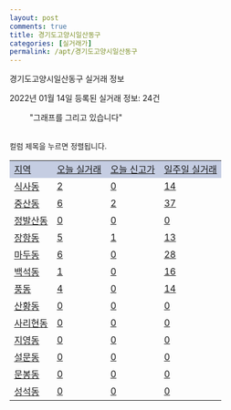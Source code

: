 ```yaml
---
layout: post
comments: true
title: 경기도고양시일산동구
categories: [실거래가]
permalink: /apt/경기도고양시일산동구
---
```


경기도고양시일산동구 실거래 정보

2022년 01월 14일 등록된 실거래 정보: 24건

<!--<script async src="https://pagead2.googlesyndication.com/pagead/js/adsbygoogle.js?client=ca-pub-3485438051770037"
 crossorigin="anonymous"></script>-->

<script type="text/javascript">
  google.charts.load('current', {'packages':['corechart']});
  google.charts.setOnLoadCallback(drawChart);

  function drawChart() {
    var data = google.visualization.arrayToDataTable([['거래일', '매매', '전월세', '전매'], ['21-01', 156, 272, 5], ['21-02', 191, 382, 7], ['21-03', 196, 470, 4], ['21-04', 172, 307, 3], ['21-05', 231, 339, 11], ['21-06', 201, 331, 3], ['21-07', 259, 475, 0], ['21-08', 230, 374, 0], ['21-09', 201, 387, 0], ['21-10', 168, 401, 1], ['21-11', 91, 426, 1], ['21-12', 70, 450, 0], ['22-01', 4, 82, 0]]);

    var options = {
      title: '최근 1년간 유형별 거래량 추이',
      legend: { position: 'bottom' }
    };

    setTimeout(function() {
        var chart = new google.visualization.LineChart(document.getElementById('columnchart_material'));
        chart.draw(data, (options));
        document.getElementById('loading').style.display = 'none';
        var dayLabel = (new Date()).getDay();
        if (dayLabel < 2) {
            sorttable.innerSortFunction.apply(document.getElementById('week'), []);
            sorttable.innerSortFunction.apply(document.getElementById('week'), []);        
        }
        else {
            sorttable.innerSortFunction.apply(document.getElementById('today'), []);
            sorttable.innerSortFunction.apply(document.getElementById('today'), []);
        }
    }, 200);

  }
</script>

<div id="loading" style="z-index:20; display: block; margin-left: 35px">"그래프를 그리고 있습니다"</div>
<div id="columnchart_material" style="width: 95%; margin-left: -35px; display: block"></div>
<!--<div style="width: 95%; margin-left: -35px; display: block">
      <script async src="https://pagead2.googlesyndication.com/pagead/js/adsbygoogle.js?client=ca-pub-3485438051770037"
          crossorigin="anonymous"></script>
      <ins class="adsbygoogle"
          style="display:block"
          data-ad-format="fluid"
          data-ad-layout-key="-fb+5w+4e-db+86"
          data-ad-client="ca-pub-3485438051770037"
          data-ad-slot="1827090281"></ins>
      <script>
          (adsbygoogle = window.adsbygoogle || []).push({});
      </script>
</div>-->
<br>

<font size='small' style='font-size: small;'>컬럼 제목을 누르면 정렬됩니다.</font>
<table class="sortable">
  <tr style='background-color: rgba(114, 132, 186,0.4);'>
    <td id="region"><a href="#">지역</a></td>
    <td id="today"><a href="#">오늘 실거래</a></td>
    <td id="today_new"><a href="#">오늘 신고가</a></td>
    <td id="week"><a href="#">일주일 실거래</a></td>
  </tr>

  
  <tr class="item">
    <td><a href="경기도고양시일산동구식사동">식사동</a></td>
    <td><a href="경기도고양시일산동구식사동">2</a></td>
    <td><a href="경기도고양시일산동구식사동">0</a></td>
    <td><a href="경기도고양시일산동구식사동">14</a></td>
  </tr>
    

  <tr class="item">
    <td><a href="경기도고양시일산동구중산동">중산동</a></td>
    <td><a href="경기도고양시일산동구중산동">6</a></td>
    <td><a href="경기도고양시일산동구중산동">2</a></td>
    <td><a href="경기도고양시일산동구중산동">37</a></td>
  </tr>
    

  <tr class="item">
    <td><a href="경기도고양시일산동구정발산동">정발산동</a></td>
    <td><a href="경기도고양시일산동구정발산동">0</a></td>
    <td><a href="경기도고양시일산동구정발산동">0</a></td>
    <td><a href="경기도고양시일산동구정발산동">0</a></td>
  </tr>
    

  <tr class="item">
    <td><a href="경기도고양시일산동구장항동">장항동</a></td>
    <td><a href="경기도고양시일산동구장항동">5</a></td>
    <td><a href="경기도고양시일산동구장항동">1</a></td>
    <td><a href="경기도고양시일산동구장항동">13</a></td>
  </tr>
    

  <tr class="item">
    <td><a href="경기도고양시일산동구마두동">마두동</a></td>
    <td><a href="경기도고양시일산동구마두동">6</a></td>
    <td><a href="경기도고양시일산동구마두동">0</a></td>
    <td><a href="경기도고양시일산동구마두동">28</a></td>
  </tr>
    

  <tr class="item">
    <td><a href="경기도고양시일산동구백석동">백석동</a></td>
    <td><a href="경기도고양시일산동구백석동">1</a></td>
    <td><a href="경기도고양시일산동구백석동">0</a></td>
    <td><a href="경기도고양시일산동구백석동">16</a></td>
  </tr>
    

  <tr class="item">
    <td><a href="경기도고양시일산동구풍동">풍동</a></td>
    <td><a href="경기도고양시일산동구풍동">4</a></td>
    <td><a href="경기도고양시일산동구풍동">0</a></td>
    <td><a href="경기도고양시일산동구풍동">14</a></td>
  </tr>
    

  <tr class="item">
    <td><a href="경기도고양시일산동구산황동">산황동</a></td>
    <td><a href="경기도고양시일산동구산황동">0</a></td>
    <td><a href="경기도고양시일산동구산황동">0</a></td>
    <td><a href="경기도고양시일산동구산황동">0</a></td>
  </tr>
    

  <tr class="item">
    <td><a href="경기도고양시일산동구사리현동">사리현동</a></td>
    <td><a href="경기도고양시일산동구사리현동">0</a></td>
    <td><a href="경기도고양시일산동구사리현동">0</a></td>
    <td><a href="경기도고양시일산동구사리현동">0</a></td>
  </tr>
    

  <tr class="item">
    <td><a href="경기도고양시일산동구지영동">지영동</a></td>
    <td><a href="경기도고양시일산동구지영동">0</a></td>
    <td><a href="경기도고양시일산동구지영동">0</a></td>
    <td><a href="경기도고양시일산동구지영동">0</a></td>
  </tr>
    

  <tr class="item">
    <td><a href="경기도고양시일산동구설문동">설문동</a></td>
    <td><a href="경기도고양시일산동구설문동">0</a></td>
    <td><a href="경기도고양시일산동구설문동">0</a></td>
    <td><a href="경기도고양시일산동구설문동">0</a></td>
  </tr>
    

  <tr class="item">
    <td><a href="경기도고양시일산동구문봉동">문봉동</a></td>
    <td><a href="경기도고양시일산동구문봉동">0</a></td>
    <td><a href="경기도고양시일산동구문봉동">0</a></td>
    <td><a href="경기도고양시일산동구문봉동">0</a></td>
  </tr>
    

  <tr class="item">
    <td><a href="경기도고양시일산동구성석동">성석동</a></td>
    <td><a href="경기도고양시일산동구성석동">0</a></td>
    <td><a href="경기도고양시일산동구성석동">0</a></td>
    <td><a href="경기도고양시일산동구성석동">0</a></td>
  </tr>
    


</table>


    